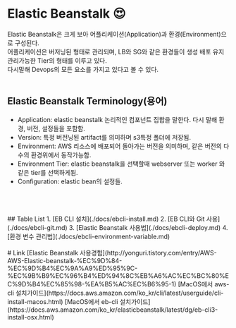 # Elastic Beanstalk :heart_eyes:
Elastic Beanstalk은 크게 보아 어플리케이션(Application)과 환경(Environment)으로 구성된다. <br />
어플리케이션은 버저닝된 형태로 관리되며, LB와 SG와 같은 환경들이 생성 배포 유지 관리가능한 Tier의 형태를 이루고 있다. <br />
다시말해 Devops의 모든 요소를 가지고 있다고 볼 수 있다.
<br />
<br />
## Elastic Beanstalk Terminology(용어)
- Application: elastic beanstalk 논리적인 컴포넌트 집합을 말한다. 다시 말해 환경, 버전, 설정들을 포함함.
- Version: 특정 버전닝된 artifact를 의미하며 s3특정 폴더에 저장됨.
- Environment: AWS 리소스에 배포되어 돌아가는 버전을 의미하며, 같은 버전의 다수의 환경위에서 동작가능함.
- Environment Tier: elastic beanstalk을 선택할때 webserver 또는 worker 와 같은 tier를 선택하게됨.
- Configuration: elastic bean의 설정들.
<br />
<br />
<br />
## Table List
1. [EB CLI 설치](./docs/ebcli-install.md)
2. [EB CLI와 Git 사용](./docs/ebcli-git.md)
3. [Elastic Beanstalk 사용법](./docs/ebcli-deploy.md)
4. [환경 변수 관리법](./docs/ebcli-environment-variable.md)
<br />
<br />
# Link
[Elastic Beanstalk 사용경험](http://yonguri.tistory.com/entry/AWS-AWS-Elastic-beanstalk-%EC%9D%84-%EC%9D%B4%EC%9A%A9%ED%95%9C-%EC%9B%B9%EC%96%B4%ED%94%8C%EB%A6%AC%EC%BC%80%EC%9D%B4%EC%85%98-%EA%B5%AC%EC%B6%95-1)
[MacOS에서 aws-cli 설치가이드](https://docs.aws.amazon.com/ko_kr/cli/latest/userguide/cli-install-macos.html)
[MacOS에서 eb-cli 설치가이드](https://docs.aws.amazon.com/ko_kr/elasticbeanstalk/latest/dg/eb-cli3-install-osx.html)

